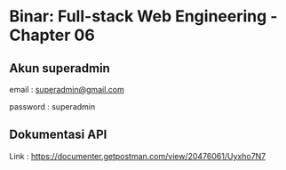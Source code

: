 # Binar: Full-stack Web Engineering - Chapter 06

## Akun superadmin

email : superadmin@gmail.com

password : superadmin

## Dokumentasi API

Link : https://documenter.getpostman.com/view/20476061/Uyxho7N7
